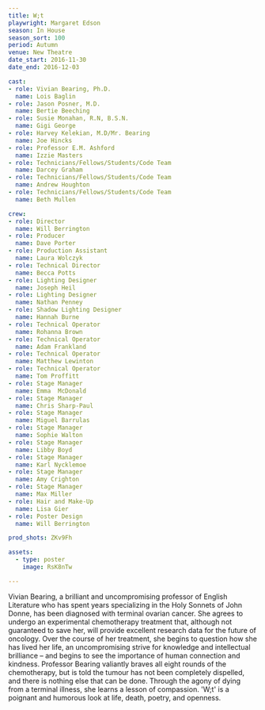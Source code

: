 ```yaml
---
title: W;t
playwright: Margaret Edson
season: In House
season_sort: 100
period: Autumn
venue: New Theatre
date_start: 2016-11-30
date_end: 2016-12-03

cast:
- role: Vivian Bearing, Ph.D.
  name: Lois Baglin
- role: Jason Posner, M.D.
  name: Bertie Beeching
- role: Susie Monahan, R.N, B.S.N.
  name: Gigi George
- role: Harvey Kelekian, M.D/Mr. Bearing
  name: Joe Hincks
- role: Professor E.M. Ashford
  name: Izzie Masters
- role: Technicians/Fellows/Students/Code Team
  name: Darcey Graham
- role: Technicians/Fellows/Students/Code Team
  name: Andrew Houghton
- role: Technicians/Fellows/Students/Code Team
  name: Beth Mullen

crew:
- role: Director
  name: Will Berrington
- role: Producer
  name: Dave Porter
- role: Production Assistant
  name: Laura Wolczyk
- role: Technical Director
  name: Becca Potts
- role: Lighting Designer
  name: Joseph Heil
- role: Lighting Designer
  name: Nathan Penney
- role: Shadow Lighting Designer
  name: Hannah Burne
- role: Technical Operator
  name: Rohanna Brown
- role: Technical Operator
  name: Adam Frankland
- role: Technical Operator
  name: Matthew Lewinton
- role: Technical Operator
  name: Tom Proffitt
- role: Stage Manager
  name: Emma  McDonald
- role: Stage Manager
  name: Chris Sharp-Paul
- role: Stage Manager
  name: Miguel Barrulas
- role: Stage Manager
  name: Sophie Walton
- role: Stage Manager
  name: Libby Boyd
- role: Stage Manager
  name: Karl Nycklemoe
- role: Stage Manager
  name: Amy Crighton
- role: Stage Manager
  name: Max Miller
- role: Hair and Make-Up
  name: Lisa Gier
- role: Poster Design
  name: Will Berrington

prod_shots: ZKv9Fh

assets:
  - type: poster
    image: RsK8nTw

---
```


Vivian Bearing, a brilliant and uncompromising professor of English Literature who has spent years specializing in the Holy Sonnets of John Donne, has been diagnosed with terminal ovarian cancer. She agrees to undergo an experimental chemotherapy treatment that, although not guaranteed to save her, will provide excellent research data for the future of oncology. Over the course of her treatment, she begins to question how she has lived her life, an uncompromising strive for knowledge and intellectual brilliance – and begins to see the importance of human connection and kindness. Professor Bearing valiantly braves all eight rounds of the chemotherapy, but is told the tumour has not been completely dispelled, and there is nothing else that can be done. Through the agony of dying from a terminal illness, she learns a lesson of compassion. 'W;t' is a poignant and humorous look at life, death, poetry, and openness.
